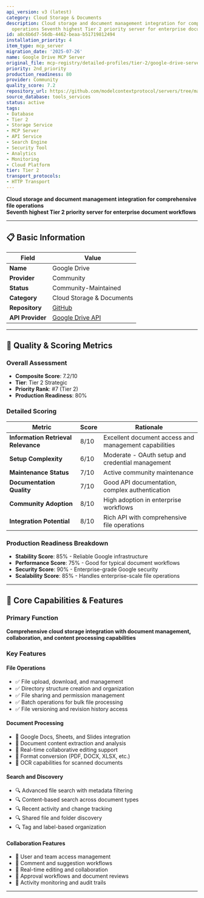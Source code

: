 ```yaml
---
api_version: v3 (latest)
category: Cloud Storage & Documents
description: Cloud storage and document management integration for comprehensive file
  operations Seventh highest Tier 2 priority server for enterprise document workflows
id: a8c6b6d7-56db-4462-beaa-b51719812494
installation_priority: 4
item_type: mcp_server
migration_date: '2025-07-26'
name: Google Drive MCP Server
original_file: mcp-registry/detailed-profiles/tier-2/google-drive-server-profile.md
priority: 2nd_priority
production_readiness: 80
provider: Community
quality_score: 7.2
repository_url: https://github.com/modelcontextprotocol/servers/tree/main/src/gdrive
source_database: tools_services
status: active
tags:
- Database
- Tier 2
- Storage Service
- MCP Server
- API Service
- Search Engine
- Security Tool
- Analytics
- Monitoring
- Cloud Platform
tier: Tier 2
transport_protocols:
- HTTP Transport
---
```


**Cloud storage and document management integration for comprehensive file operations**  
**Seventh highest Tier 2 priority server for enterprise document workflows**

---

## 📋 Basic Information

| Field | Value |
|-------|-------|
| **Name** | Google Drive |
| **Provider** | Community |
| **Status** | Community-Maintained |
| **Category** | Cloud Storage & Documents |
| **Repository** | [GitHub](https://github.com/modelcontextprotocol/servers/tree/main/src/gdrive) |
| **API Provider** | [Google Drive API](https://developers.google.com/drive/api) |

---

## 🎯 Quality & Scoring Metrics

### Overall Assessment
- **Composite Score**: 7.2/10
- **Tier**: Tier 2 Strategic
- **Priority Rank**: #7 (Tier 2)
- **Production Readiness**: 80%

### Detailed Scoring
| Metric | Score | Rationale |
|--------|-------|-----------|
| **Information Retrieval Relevance** | 8/10 | Excellent document access and management capabilities |
| **Setup Complexity** | 6/10 | Moderate - OAuth setup and credential management |
| **Maintenance Status** | 7/10 | Active community maintenance |
| **Documentation Quality** | 7/10 | Good API documentation, complex authentication |
| **Community Adoption** | 8/10 | High adoption in enterprise workflows |
| **Integration Potential** | 8/10 | Rich API with comprehensive file operations |

### Production Readiness Breakdown
- **Stability Score**: 85% - Reliable Google infrastructure
- **Performance Score**: 75% - Good for typical document workflows
- **Security Score**: 90% - Enterprise-grade Google security
- **Scalability Score**: 85% - Handles enterprise-scale file operations

---

## 🚀 Core Capabilities & Features

### Primary Function
**Comprehensive cloud storage integration with document management, collaboration, and content processing capabilities**

### Key Features

#### File Operations
- ✅ File upload, download, and management
- ✅ Directory structure creation and organization
- ✅ File sharing and permission management
- ✅ Batch operations for bulk file processing
- ✅ File versioning and revision history access

#### Document Processing
- 📄 Google Docs, Sheets, and Slides integration
- 📄 Document content extraction and analysis
- 📄 Real-time collaborative editing support
- 📄 Format conversion (PDF, DOCX, XLSX, etc.)
- 📄 OCR capabilities for scanned documents

#### Search and Discovery
- 🔍 Advanced file search with metadata filtering
- 🔍 Content-based search across document types
- 🔍 Recent activity and change tracking
- 🔍 Shared file and folder discovery
- 🔍 Tag and label-based organization

#### Collaboration Features
- 👥 User and team access management
- 👥 Comment and suggestion workflows
- 👥 Real-time editing and collaboration
- 👥 Approval workflows and document reviews
- 👥 Activity monitoring and audit trails

---